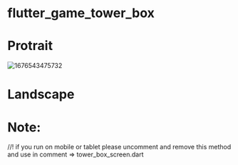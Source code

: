 # flutter_game_tower_box


# Protrait 
![1676543475732](https://user-images.githubusercontent.com/62875771/219343579-01591d73-8ae6-4d6e-8b6c-364be21df44b.jpg)


# Landscape 



# Note:
  //! if you run on mobile or tablet please uncomment and remove this method and use in comment => tower_box_screen.dart



